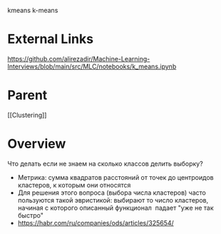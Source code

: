 
kmeans
k-means

# External Links

https://github.com/alirezadir/Machine-Learning-Interviews/blob/main/src/MLC/notebooks/k_means.ipynb

# Parent

[[Clustering]]

# Overview

Что делать если не знаем на сколько классов делить выборку?
- Метрика: сумма квадратов расстояний от точек до центроидов кластеров, к которым они относятся
- Для решения этого вопроса (выбора числа кластеров) часто пользуются такой эвристикой: выбирают то число кластеров, начиная с которого описанный функционал  падает "уже не так быстро"
- https://habr.com/ru/companies/ods/articles/325654/

